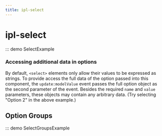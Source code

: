 ```yaml
---
title: ipl-select
---
```


# ipl-select

::: demo SelectExample

### Accessing additional data in options

By default, `<select>` elements only allow their values to be expressed as strings. To provide access the full data of 
the option passed into this component, the `update:modelValue` event passes the full option object as the second 
parameter of the event. Besides the required `name` and `value` parameters, these objects may contain any arbitrary data.
(Try selecting "Option 2" in the above example.)

## Option Groups

::: demo SelectGroupsExample
